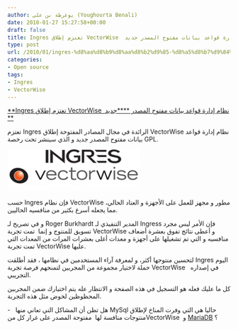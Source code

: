 ```yaml
---
author: يوغرطة بن علي (Youghourta Benali)
date: 2010-01-27 15:27:58+00:00
draft: false
title: Ingres تعتزم إطلاق VectorWise  نظام إدارة قواعد بيانات مفتوح المصدر جديد
type: post
url: /2010/01/ingres-%d8%aa%d8%b9%d8%aa%d8%b2%d9%85-%d8%a5%d8%b7%d9%84%d8%a7%d9%82-vectorwise-%d9%86%d8%b8%d8%a7%d9%85-%d8%a5%d8%af%d8%a7%d8%b1%d8%a9-%d9%82%d9%88%d8%a7%d8%b9%d8%af-%d8%a8%d9%8a%d8%a7%d9%86%d8%a7/
categories:
- Open source
tags:
- Ingres
- VectorWise
---
```


[**Ingres تعتزم إطلاق VectorWise  نظام إدارة قواعد بيانات مفتوح المصدر ****جديد **](https://www.it-scoop.com/2010/01/ingres-%d8%aa%d8%b9%d8%aa%d8%b2%d9%85-%d8%a5%d8%b7%d9%84%d8%a7%d9%82-vectorwise-%d9%86%d8%b8%d8%a7%d9%85-%d8%a5%d8%af%d8%a7%d8%b1%d8%a9-%d9%82%d9%88%d8%a7%d8%b9%d8%af-%d8%a8%d9%8a%d8%a7%d9%86%d8%a7/)


تعتزم Ingres الرائدة في مجال المصادر المفتوحة إطلاق VectorWise نظام إدارة قواعد بيانات مفتوح المصدر جديد و الذي سينشر تحت رخصة GPL.

[![](vectorwise.png)
](https://www.it-scoop.com/2010/01/ingres-%d8%aa%d8%b9%d8%aa%d8%b2%d9%85-%d8%a5%d8%b7%d9%84%d8%a7%d9%82-vectorwise-%d9%86%d8%b8%d8%a7%d9%85-%d8%a5%d8%af%d8%a7%d8%b1%d8%a9-%d9%82%d9%88%d8%a7%d8%b9%d8%af-%d8%a8%d9%8a%d8%a7%d9%86%d8%a7/)

حسب Ingres فإن نظام VectorWise مطور و مجهز للعمل على الأجهزة و العتاد الحالي، مما يجعله أسرع بكثير من منافسيه الحاليين.

و في تصريح لـ Roger Burkhardt المدير التنفيذي لـ Ingress فإن الأمر ليس مجرد تسويق للمنتوج و إنما  تمت تجربة VectorWise و أعطى نتائج تفوق بعشرة أضعاف منافسيه و التي تم تشغيلها على أجهزة و معدات أغلى بعشرات المرات من المعدات التي تمت تجربة VectorWise عليها.

لتحسين منتوجها أكثر، و لمعرفة آراء المستخدمين في نظامها ، فقد أطلقت Ingres اليوم حملة لاختيار مجموعة من المجربين لتمنحهم فرصة تجربة VectorWise   في إصداره التجريبي.

كل ما عليك فعله هو التسجيل في هذه الصفحة و الانتظار عله يتم اختيارك ضمن المجربين المحظوظين لخوض مثل هذه التجربة.

-   هل تظن أن المشاكل التي تعاني منها MySql حاليا هي التي وفرت المناخ لإطلاق منتوجات منافسة لها  مفتوحة المصدر على غرار كل منVectorWise  و [MariaDB](https://www.it-scoop.com/2010/01/%d8%a5%d8%b7%d9%84%d8%a7%d9%82-mariadb-5-1-%d8%a7%d9%84%d9%85%d8%b4%d8%a7%d8%a8%d9%87-%d9%88-%d8%a7%d9%84%d9%85%d9%86%d8%a7%d9%81%d8%b3-%d9%84%d9%80-mysql-%d8%b0%d9%88-4-storage-engine/) ؟
